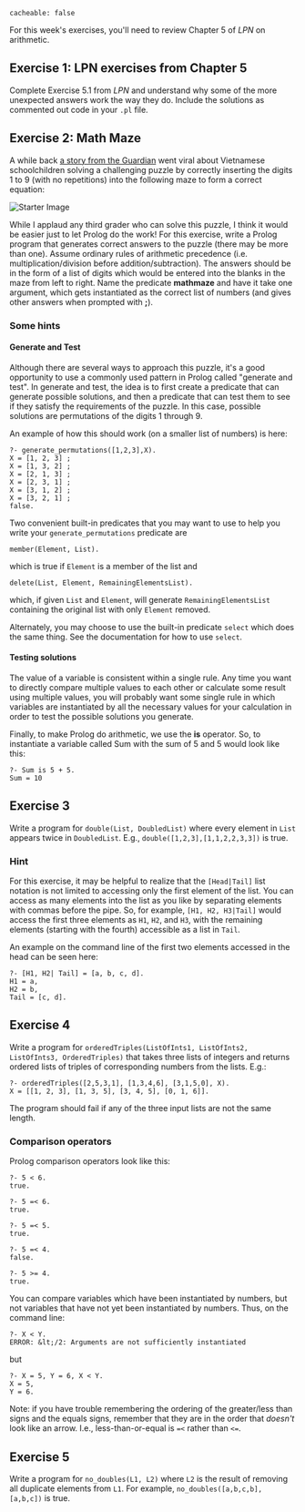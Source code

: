 ```
cacheable: false
```

For this week's exercises, you'll need to review Chapter 5 of *LPN* on arithmetic.

## Exercise 1: LPN exercises from Chapter 5

Complete Exercise 5.1 from *LPN* and understand why some of the more unexpected answers work the way they do. Include the solutions as commented out code in your `.pl` file.

## Exercise 2: Math Maze

A while back [a story from the Guardian](http://www.theguardian.com/science/alexs-adventures-in-numberland/2015/may/20/can-you-do-the-maths-puzzle-for-vietnamese-eight-year-olds-that-has-stumped-parents-and-teachers) went viral about Vietnamese schoolchildren solving a challenging puzzle by correctly inserting the digits 1 to 9 (with no repetitions) into the following maze to form a correct equation:

![Starter Image](/~tmullen/images/plp/mathmaze2.jpg)

While I applaud any third grader who can solve this puzzle, I think it would be easier just to let Prolog do the work! For this exercise, write a Prolog program that generates correct answers to the puzzle (there may be more than one). Assume ordinary rules of arithmetic precedence (i.e. multiplication/division before addition/subtraction). The answers should be in the form of a list of digits which would be entered into the blanks in the maze from left to right. Name the predicate **mathmaze** and have it take one argument, which gets instantiated as the correct list of numbers (and gives other answers when prompted with **;**).

### Some hints

#### Generate and Test

Although there are several ways to approach this puzzle, it's a good opportunity to use a commonly used pattern in Prolog called "generate and test". In generate and test, the idea is to first create a predicate that can generate possible solutions, and then a predicate that can test them to see if they satisfy the requirements of the puzzle. In this case, possible solutions are permutations of the digits 1 through 9.

An example of how this should work (on a smaller list of numbers) is here:


    ?- generate_permutations([1,2,3],X).
    X = [1, 2, 3] ;
    X = [1, 3, 2] ;
    X = [2, 1, 3] ;
    X = [2, 3, 1] ;
    X = [3, 1, 2] ;
    X = [3, 2, 1] ;
    false.


Two convenient built-in predicates that you may want to use to help you write your `generate_permutations` predicate are

    member(Element, List).

which is true if `Element` is a member of the list and

    delete(List, Element, RemainingElementsList).

which, if given `List` and `Element`, will generate `RemainingElementsList` containing the original list with only `Element` removed.

Alternately, you may choose to use the built-in predicate `select` which does the same thing. See the documentation for how to use `select`.

#### Testing solutions

The value of a variable is consistent within a single rule. Any time you want to directly compare multiple values to each other or calculate some result using multiple values,
you will probably want some single rule in which variables are instantiated by all the necessary values for your calculation in order to test the possible solutions you generate.

Finally, to make Prolog do arithmetic, we use the **is** operator. So, to instantiate a variable called Sum with the sum of 5 and 5 would look like this:

    ?- Sum is 5 + 5.
    Sum = 10


## Exercise 3

Write a program for `double(List, DoubledList)` where every element in
`List` appears twice in `DoubledList`. E.g., `double([1,2,3],[1,1,2,2,3,3])` is true.

### Hint  

For this exercise, it may be helpful to realize that the `[Head|Tail]` list notation is not limited to accessing only the first element of the list. You can access as many elements into the list as you like by separating elements with commas before the pipe. So, for example, `[H1, H2, H3|Tail]` would access the first three elements as `H1`,  `H2`, and `H3`, with the remaining elements (starting with the fourth) accessible as a list in `Tail`.

An example on the command line of the first two elements accessed in the head can be seen here:


    ?- [H1, H2| Tail] = [a, b, c, d].
    H1 = a,
    H2 = b,
    Tail = [c, d].


## Exercise 4

<!--
Write a program for `sum(ListOfIntegers, Sum)` which holds if  
`Sum` is the sum of the
`ListOfIntegers`. Refer to the comment above about arithmetic.
-->

Write a program for `orderedTriples(ListOfInts1, ListOfInts2, ListOfInts3, OrderedTriples)` that takes three lists of integers and returns ordered lists of triples of corresponding numbers from the lists. E.g.:

    ?- orderedTriples([2,5,3,1], [1,3,4,6], [3,1,5,0], X).
    X = [[1, 2, 3], [1, 3, 5], [3, 4, 5], [0, 1, 6]].

The program should fail if any of the three input lists are not the same length.

### Comparison operators

Prolog comparison operators look like this:


    ?- 5 < 6.
    true.

    ?- 5 =< 6.
    true.

    ?- 5 =< 5.
    true.

    ?- 5 =< 4.
    false.

    ?- 5 >= 4.
    true.


You can compare variables which have been instantiated by numbers, but not variables that have not yet been instantiated by numbers. Thus, on the command line:


    ?- X < Y.
    ERROR: &lt;/2: Arguments are not sufficiently instantiated

but


    ?- X = 5, Y = 6, X < Y.
    X = 5,
    Y = 6.

Note: if you have trouble remembering the ordering of the greater/less than signs and the equals signs, remember that they are in the order that
*doesn't* look like an arrow. I.e., less-than-or-equal is `=<` rather than `<=`.


## Exercise 5

Write a program for `no_doubles(L1, L2)` where `L2` is the result of removing all duplicate elements from
`L1`. For example,
`no_doubles([a,b,c,b], [a,b,c])` is true.
